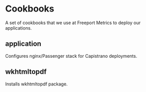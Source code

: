 Cookbooks
=========
A set of cookbooks that we use at Freeport Metrics to deploy our applications.

application
-----------
Configures nginx/Passenger stack for Capistrano deployments.

wkhtmltopdf
-----------
Installs wkhtmltopdf package.